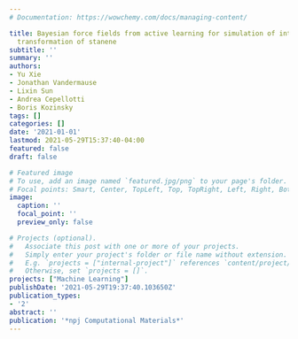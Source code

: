 ```yaml
---
# Documentation: https://wowchemy.com/docs/managing-content/

title: Bayesian force fields from active learning for simulation of inter-dimensional
  transformation of stanene
subtitle: ''
summary: ''
authors:
- Yu Xie
- Jonathan Vandermause
- Lixin Sun
- Andrea Cepellotti
- Boris Kozinsky
tags: []
categories: []
date: '2021-01-01'
lastmod: 2021-05-29T15:37:40-04:00
featured: false
draft: false

# Featured image
# To use, add an image named `featured.jpg/png` to your page's folder.
# Focal points: Smart, Center, TopLeft, Top, TopRight, Left, Right, BottomLeft, Bottom, BottomRight.
image:
  caption: ''
  focal_point: ''
  preview_only: false

# Projects (optional).
#   Associate this post with one or more of your projects.
#   Simply enter your project's folder or file name without extension.
#   E.g. `projects = ["internal-project"]` references `content/project/deep-learning/index.md`.
#   Otherwise, set `projects = []`.
projects: ["Machine Learning"]
publishDate: '2021-05-29T19:37:40.103650Z'
publication_types:
- '2'
abstract: ''
publication: '*npj Computational Materials*'
---
```

